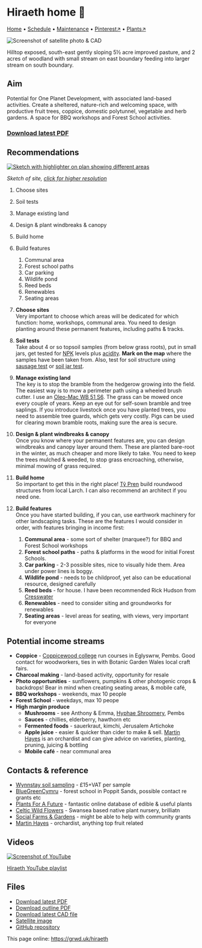 # Hiraeth home 🏡

[Home](https://grwd.uk/hiraeth/) • [Schedule](https://grwd.uk/hiraeth/schedule) • [Maintenance](https://grwd.uk/hiraeth/management) • [Pinterest↗](https://pinterest.co.uk/NatureWorksGarden/hiraeth) • [Plants↗](https://bit.ly/hiraeth-plants)

![Screenshot of satellite photo & CAD](https://res.cloudinary.com/growdigital/image/upload/w_320/v1675855690/hiraeth/cad-preview.jpg)

Hilltop exposed, south-east gently sloping 5½ acre improved pasture, and 2 acres of woodland with small stream on east boundary feeding into larger stream on south boundary.

## Aim

Potential for One Planet Development, with associated land-based activities. Create a sheltered, nature-rich and welcoming space, with productive fruit trees, coppice, domestic polytunnel, vegetable and herb gardens. A space for BBQ workshops and Forest School activities.

### [Download latest PDF](https://github.com/growdigital/hiraeth/raw/main/hiraeth.pdf)

## Recommendations

[![Sketch with highlighter on plan showing different areas](https://res.cloudinary.com/growdigital/image/upload/w_480/v1675864202/hiraeth/area-sketch-230208.jpg)](https://res.cloudinary.com/growdigital/image/upload/v1675864202/hiraeth/area-sketch-230208.jpg)

_Sketch of site, [click for higher resolution](https://res.cloudinary.com/growdigital/image/upload/v1675864202/hiraeth/area-sketch-230208.jpg)_

1. Choose sites
2. Soil tests
3. Manage existing land
4. Design & plant windbreaks & canopy
5. Build home
6. Build features
    1. Communal area
    2. Forest school paths
    3. Car parking
    4. Wildlife pond
    5. Reed beds
    6. Renewables
    7. Seating areas

1. **Choose sites**<br>Very important to choose which areas will be dedicated for which function: home, workshops, communal area. You need to design planting around these permanent features, including paths & tracks.
2. **Soil tests**<br>Take about 4 or so topsoil samples (from below grass roots), put in small jars, get tested for [NPK](https://en.wikipedia.org/wiki/Labeling_of_fertilizer) levels plus [acidity](). **Mark on the map** where the samples have been taken from. Also, test for soil structure using [sausage test](https://www.farmersweekly.co.za/farming-basics/how-to-crop/how-to-do-a-soil-test/) or [soil jar test](https://hgic.clemson.edu/factsheet/soil-texture-analysis-the-jar-test/). 
3. **Manage existing land**<br>The key is to stop the bramble from the hedgerow growing into the field. The easiest way is to mow a perimeter path using a wheeled brush cutter. I use an [Oleo-Mac WB 51 S6](https://www.thegreenreaper.co.uk/oleo-mac-deb-518-wheeled-brush-mower). The grass can be mowed once every couple of years. Keep an eye out for self-sown bramble and tree saplings. If you introduce livestock once you have planted trees, you need to assemble tree guards, which gets very costly. Pigs can be used for clearing mown bramble roots, making sure the area is secure.
4. **Design & plant windbreaks & canopy**<br>Once you know where your permanent features are, you can design windbreaks and canopy layer around them. These are planted bare-root in the winter, as much cheaper and more likely to take. You need to keep the trees mulched & weeded, to stop grass encroaching, otherwise, minimal mowing of grass required.
5. **Build home**<br>So important to get this in the right place! [Tŷ Pren](https://typren.co.uk/) build roundwood structures from local Larch. I can also recommend an architect if you need one.
6. **Build features**<br>Once you have started building, if you can, use earthwork machinery for other landscaping tasks. These are the features I would consider in order, with features bringing in income first:
    1. **Communal area** - some sort of shelter (marquee?) for BBQ and Forest School workshops
    2. **Forest school paths** - paths & platforms in the wood for initial Forest Schools.
    3. **Car parking** - 2-3 possible sites, nice to visually hide them. Area under power lines is boggy.
    4. **Wildlife pond** - needs to be childproof, yet also can be educational resource, designed carefully
    5. **Reed beds** - for house. I have been recommended Rick Hudson from [Cresswater](https://www.cresswater.co.uk)
    6. **Renewables** - need to consider siting and groundworks for renewables
    7. **Seating areas** - level areas for seating, with views, very important for everyone

## Potential income streams

* **Coppice** - [Coppicewood college](https://coppicewoodcollege.co.uk/) run courses in Eglyswrw, Pembs. Good contact for woodworkers, ties in with Botanic Garden Wales local craft fairs.
* **Charcoal making** - land-based activity, opportunity for resale
* **Photo opportunities** - sunflowers, pumpkins & other photogenic crops & backdrops! Bear in mind when creating seating areas, & mobile café,
* **BBQ workshops** - weekends, max 10 people
* **Forest School** - weekdays, max 10 peope
* **High margin produce**
  * **Mushrooms** - see Anthony & Emma, [Hyphae Shroomery](https://www.facebook.com/hyphaemushrooms/), Pembs 
  * **Sauces** - chillies, elderberry, hawthorn etc
  * **Fermented foods** - sauerkraut, kimchi, Jerusalem Artichoke
  * **Apple juice** - easier & quicker than cider to make & sell. [Martin Hayes](https://www.theapplemancan.uk/) is an orchardist and can give advice on varieties, planting, pruning, juicing & bottling
  * **Mobile café** - near communal area

## Contacts & reference

* [Wynnstay soil sampling](https://www.wynnstay.co.uk/soil-sampling) - £15+VAT per sample
* [BlueGreenCymru](https://www.bluegreencymru.com/) - forest school in Poppit Sands, possible contact re grants etc
* [Plants For A Future](https://pfaf.org) - fantastic online database of edible & useful plants
* [Celtic Wild Flowers](https://celticwildflowers.co.uk/) - Swansea based native plant nursery, brilliatn
* [Social Farms & Gardens](https://www.farmgarden.org.uk/) - might be able to help with community grants 
* [Martin Hayes](https://www.theapplemancan.uk/) - orchardist, anything top fruit related

## Videos

[![Screenshot of YouTube](https://res.cloudinary.com/growdigital/image/upload/w_320/v1675854995/hiraeth/hiraeth-video-screen.jpg)](https://bit.ly/hiraeth-playlist)

[Hiraeth YouTube playlist](https://bit.ly/hiraeth-playlist)

## Files

* [Download latest PDF](https://github.com/growdigital/hiraeth/raw/main/hiraeth.pdf)
* [Download outline PDF](https://github.com/growdigital/hiraeth/raw/main/hiraeth-landreg.pdf)
* [Download latest CAD file](https://downgit.github.io/#/home?url=https://github.com/growdigital/hiraeth/blob/main/hiraeth.dxf)
* [Satellite image](https://github.com/growdigital/hiraeth/raw/main/satellite.jpg)
* [GitHub repository](https://github.com/growdigital/hiraeth)

This page online: <https://grwd.uk/hiraeth>
